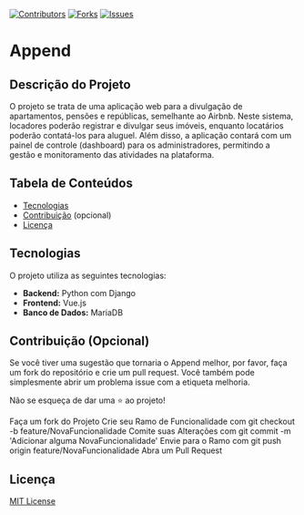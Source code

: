 
[![Contributors](https://img.shields.io/github/contributors/HabSync/habsync-lnx.svg?style=for-the-badge)](https://github.com/Am4ral/Append/graphs/contributors)
[![Forks](https://img.shields.io/github/forks/HabSync/habsync-lnx.svg?style=for-the-badge)](https://github.com/Am4ral/Append)
[![Issues](https://img.shields.io/github/issues/HabSync/habsync-lnx.svg?style=for-the-badge)](https://github.com/Am4ral/Appendissues)




# Append

## Descrição do Projeto
O projeto se trata de uma aplicação web para a divulgação de apartamentos, pensões e repúblicas, semelhante ao Airbnb. Neste sistema, locadores poderão registrar e divulgar seus imóveis, enquanto locatários poderão contatá-los para aluguel. Além disso, a aplicação contará com um painel de controle (dashboard) para os administradores, permitindo a gestão e monitoramento das atividades na plataforma.

## Tabela de Conteúdos
- [Tecnologias](#tecnologias)
- [Contribuição](#contribuição) (opcional)
- [Licença](#licença)

## Tecnologias
O projeto utiliza as seguintes tecnologias:

- **Backend:** Python com Django
- **Frontend:** Vue.js
- **Banco de Dados:** MariaDB


## Contribuição (Opcional)
Se você tiver uma sugestão que tornaria o Append melhor, por favor, faça um fork do repositório e crie um pull request. Você também pode simplesmente abrir um problema issue com a etiqueta melhoria.

Não se esqueça de dar uma ⭐ ao projeto!

Faça um fork do Projeto
Crie seu Ramo de Funcionalidade com git checkout -b feature/NovaFuncionalidade
Comite suas Alterações com git commit -m 'Adicionar alguma NovaFuncionalidade'
Envie para o Ramo com git push origin feature/NovaFuncionalidade
Abra um Pull Request 

## Licença
[MIT License](LICENSE)


